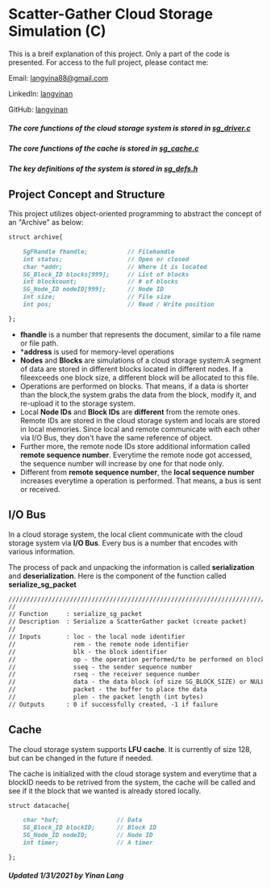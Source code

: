# Scatter-Gather Cloud Storage Simulation (C)

This is a breif explanation of this project. Only a part of the code is presented. For access to the full project, please contact me:


Email:          langyina88@gmail.com

LinkedIn:       [langyinan](https://www.linkedin.com/in/langyinan)

GitHub:         [langyinan](https://github.com/langyinan)



##### The core functions of the cloud storage system is stored in [sg_driver.c](https://github.com/langyinan/scatter-gather/blob/main/sg_driver.c)

##### The core functions of the cache is stored in [sg_cache.c](https://github.com/langyinan/scatter-gather/blob/main/sg_cache.c)

##### The key definitions of the system is stored in [sg_defs.h](https://github.com/langyinan/scatter-gather/blob/main/sg_defs.h)

## Project Concept and Structure


This project utilizes object-oriented programming to abstract the concept of an "Archive" as below:
```markdown
struct archive{

    SgFHandle fhandle;           // Filehandle
    int status;                  // Open or closed
    char *addr;                  // Where it is located
    SG_Block_ID blocks[999];     // List of blocks
    int blockcount;              // # of blocks
    SG_Node_ID nodeID[999];      // Node ID
    int size;                    // File size
    int pos;                     // Read / Write position

};
```
- **fhandle** is a number that represents the document, similar to a file name or file path.
- ***address** is used for memory-level operations
- **Nodes** and **Blocks** are simulations of a cloud storage system:A segment of data are stored in different blocks located in different nodes. If a fileexceeds one block size, a different block will be allocated to this file.
- Operations are performed on blocks. That means, if a data is shorter than the block,the system grabs the data from the block, modify it, and re-upload it to the storage system.
- Local **Node IDs** and **Block IDs** are **different** from the remote ones. Remote IDs are stored in the cloud storage system and locals are stored in local memories. Since local and remote communicate with each other via I/O Bus, they don't have the same reference of object. 
- Further more, the remote node IDs store additional information called **remote sequence number**. Everytime the remote node got accessed, the sequence number will increase by one for that node only.
- Different from **remote sequence number**, the **local sequence number** increases everytime a operation is performed. That means, a bus is sent or received.


## I/O Bus

In a cloud storage system, the local client communicate with the cloud storage system via **I/O Bus**. Every bus is a number that encodes with various information.

The process of pack and unpacking the information is called **serialization** and **deserialization**. Here is the component of the function called **serialize_sg_packet**

```markdown
////////////////////////////////////////////////////////////////////////////////
//
// Function     : serialize_sg_packet
// Description  : Serialize a ScatterGather packet (create packet)
//
// Inputs       : loc - the local node identifier
//                rem - the remote node identifier
//                blk - the block identifier
//                op - the operation performed/to be performed on block
//                sseq - the sender sequence number
//                rseq - the receiver sequence number
//                data - the data block (of size SG_BLOCK_SIZE) or NULL
//                packet - the buffer to place the data
//                plen - the packet length (int bytes)
// Outputs      : 0 if successfully created, -1 if failure
```

## Cache

The cloud storage system supports  **LFU cache**. It is currently of size 128, but can be changed in the future if needed.

The cache is initialized with the cloud storage system and everytime that a blockID needs to be retrived from the system, the cache will be called and see if it the block that we wanted is already stored locally. 

```markdown
struct datacache{

    char *buf;                // Data
    SG_Block_ID blockID;      // Block ID
    SG_Node_ID nodeID;        // Node ID
    int timer;                // A timer

};
```




##### _Updated 1/31/2021 by Yinan Lang_



